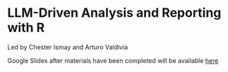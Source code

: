 # LLM-Driven Analysis and Reporting with R

Led by Chester Ismay and Arturo Valdivia

Google Slides after materials have been completed will be available [here](https://docs.google.com/presentation/d/1MVbyKXTsgis3c4mOQBmR0wGX0VnrRwyX-OXDeqkIaG8/edit?usp=sharing)
